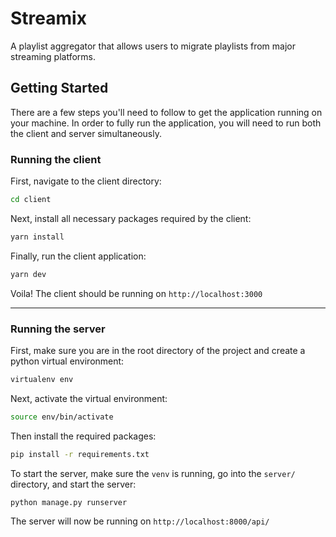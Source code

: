 # Streamix

A playlist aggregator that allows users to migrate playlists from major streaming platforms.

## Getting Started

There are a few steps you'll need to follow to get the application running on your machine. In order to fully run the application, you will need to run both the client and server simultaneously.

### Running the client

First, navigate to the client directory:

```bash
cd client
```

Next, install all necessary packages required by the client:

```bash
yarn install
```

Finally, run the client application:

```bash
yarn dev
```

Voila! The client should be running on `http://localhost:3000`

---

### Running the server

First, make sure you are in the root directory of the project and create a python virtual environment:

```bash
virtualenv env
```

Next, activate the virtual environment:

```bash
source env/bin/activate
```

Then install the required packages:

```bash
pip install -r requirements.txt
```

To start the server, make sure the `venv` is running, go into the `server/` directory, and start the server:

```bash
python manage.py runserver
```

The server will now be running on `http://localhost:8000/api/`
